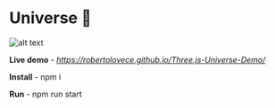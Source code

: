 # Universe 🌌 
![alt text](https://user-images.githubusercontent.com/48356710/130368571-7ba4db6e-33fe-408d-974b-524e6205b3e5.png)

__Live demo__ - _https://robertolovece.github.io/Three.js-Universe-Demo/_

__Install__ - npm i

__Run__ - npm run start

